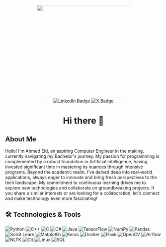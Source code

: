 <div id="header" align="center">
  <img src="https://media.giphy.com/media/2IudUHdI075HL02Pkk/giphy.gif" width="300"/> <!-- Adjusted width to 300 -->
</div>

<div id="badges" align="center">
  <a href="https://www.linkedin.com/in/ahmed-1eid/">
    <img src="https://img.shields.io/badge/LinkedIn-blue?style=for-the-badge&logo=linkedin&logoColor=white" alt="LinkedIn Badge"/>
  </a>
 <a href="https://twitter.com/ahmedeid553">
    <img src="https://img.shields.io/badge/-X-black?style=for-the-badge&logo=x-dot-org&logoColor=white" alt="X Badge"/>
  </a>
  
# Hi there 👋

</div>

## About Me

Hello! I'm Ahmed Eid, an aspiring Computer Engineer in the making, currently navigating my Bachelor's journey. My passion for programming is complemented by a robust foundation in Artificial Intelligence, having invested significant time in mastering its nuances through intensive programs. Beyond the academic realm, I've delved deep into real-world applications, always eager to innovate and bring fresh perspectives to the tech landscape. My commitment to continuous learning drives me to explore new technologies and collaborate on groundbreaking projects. If you share a similar interests or are looking for a collaboration, let's connect and make technology even more fascinating!
## 🛠️ Technologies & Tools

![Python](https://img.shields.io/badge/-Python-3776AB?style=flat-square&logo=python&logoColor=white)
![C++](https://img.shields.io/badge/-C++-00599C?style=flat-square&logo=c%2B%2B&logoColor=white)
![C](https://img.shields.io/badge/-C-A8B9CC?style=flat-square&logo=c&logoColor=white)
![C#](https://img.shields.io/badge/-C%23-239120?style=flat-square&logo=c-sharp&logoColor=white)
![Java](https://img.shields.io/badge/-Java-007396?style=flat-square&logo=java&logoColor=white)
![TensorFlow](https://img.shields.io/badge/-TensorFlow-FF6F00?style=flat-square&logo=tensorflow&logoColor=white)
![NumPy](https://img.shields.io/badge/-NumPy-013243?style=flat-square&logo=numpy&logoColor=white)
![Pandas](https://img.shields.io/badge/-Pandas-150458?style=flat-square&logo=pandas&logoColor=white)
![Scikit Learn](https://img.shields.io/badge/-Scikit%20Learn-F7931E?style=flat-square&logo=scikit-learn&logoColor=white)
![Matplotlib](https://img.shields.io/badge/-Matplotlib-1965B0?style=flat-square&logo=matplotlib&logoColor=white)
![Keras](https://img.shields.io/badge/-Keras-D00000?style=flat-square&logo=keras&logoColor=white)
![Docker](https://img.shields.io/badge/-Docker-2496ED?style=flat-square&logo=docker&logoColor=white)
![Flask](https://img.shields.io/badge/-Flask-000000?style=flat-square&logo=flask&logoColor=white)
![OpenCV](https://img.shields.io/badge/-OpenCV-5C3EE8?style=flat-square&logo=opencv&logoColor=white)
![Airflow](https://img.shields.io/badge/-Airflow-017CEE?style=flat-square&logo=apache-airflow&logoColor=white)
![NLTK](https://img.shields.io/badge/-NLTK-01B168?style=flat-square&logo=nltk&logoColor=white)
![Git](https://img.shields.io/badge/-Git-F05032?style=flat-square&logo=git&logoColor=white)
![Linux](https://img.shields.io/badge/-Linux-FCC624?style=flat-square&logo=linux&logoColor=black)
![SQL](https://img.shields.io/badge/-SQL-4479A1?style=flat-square&logo=postgresql&logoColor=white)

